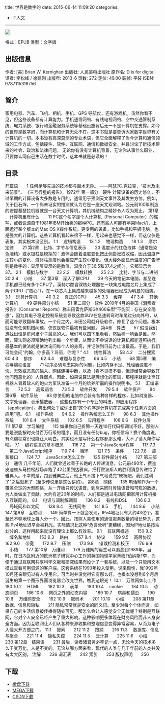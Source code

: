 title: 世界是数字的
date: 2015-06-14 11:09:20
categories:
  - IT人文
---

![](http://img4.douban.com/lpic/s26711017.jpg)

格式：EPUB
类型：文字版

<!--more-->

## 出版信息 ##

作者: [美] Brian W. Kernighan 
出版社: 人民邮电出版社
原作名: D is for digital
译者: 李松峰 / 徐建刚 
出版年: 2013-6
页数: 272
定价: 49.00
装帧: 平装
ISBN: 9787115318756

## 简介 ##

家用电器、汽车、飞机、相机、手机、GPS 导航仪，还有游戏机，虽然你看不见，但这些设备都有计算能力。手机通信网络、有线电视网络、空中交通管制系统、电力系统、银行和金融服务系统等基础设施背后无一不是计算机在支撑。如今的世界是数字的，而计算机和计算无处不在。这本书就是要告诉大家数字世界有关计算机的一切。本书没有高深莫测的专业术语，但它全面解释了当今计算和通信领域的工作方式，包括硬件、软件、互联网、通信和数据安全，并且讨论了新技术带来的社会、政治和法律问题。
无论你有没有计算机背景，无论你从事什么职业，只要你认同自己生活在数字时代，这本书就是必读的！

## 目录 ##

开篇语　　1
任何足够先进的技术都与魔术无异。
——阿瑟?C.克拉克，“技术及未来前景”，
《三号行星的报告》，1972年
第一部分　硬件
计算设备的历史悠久，不过早期的计算设备大多数是专用的，通常用于预测天文事件及其发生方位。例如，关于巨石阵，一个尚未证实的推测就认为它是一座天文观测站。公元前100年制造的安提基瑟拉机器就是一台天文计算机，其机械结构之精妙令人叹为观止。
第1章 　计算机里有什么　　11
PC这个名字是个人计算机（Personal Computer）的缩写，或者说源自于1981年IBM开始卖的那种PC。还有些人可能有苹果Mac机，上面运行某个版本的Mac OS X操作系统。更专用的设备，比如手机和平板电脑，也是强大的计算机。这些计算机看起来很不一样，用起来也感觉不一样，但这仅仅是表象，其实根本没区别。
1.1 　逻辑构造　　13
1.2 　物理构造　　18
1.3 　摩尔定律　　21
第2章　比特、字节与信息表示　　23
温度计的红色液体（通常是染色酒精）或水银柱是模拟的：液体会随着温度变化按比例膨胀或收缩，因此温度产生较小的变化，液体柱高度也会相应产生较小变化。但大楼外面显示温度的广告牌则是数字的：显示屏显示的是数值，温度介于36.5和37.4之间时，它都显示为37。
2.1 　模拟与数字　　23
2.2 　模数转换　　25
2.3 　比特、字节与二进制　　30
2.4 　小结　　37
第3章　深入了解CPU　　39
今天的笔记本电脑，甚至连手机都已经有多个CPU了。英特尔酷睿双核处理器在一块集成电路芯片上集成了两个CPU（“核心”）。在一块芯片上集成越来越多的处理器已经成为明显的趋势。
3.1 　玩具计算机　　40
3.2 　真正的CPU　　45
3.3 　缓存　　47
3.4 　其他计算机　　49
硬件部分小结　　51
第二部分　软件
2010年4月的美国《消费者报告》（Consumer Reports）称丰田雷克萨斯GX460车型“不能买：存在安全隐患”，因为其电子稳定控制系统会导致这款SUV在急速转弯时车尾过分向外甩，从而可能导致翻车事故。一个月之内，丰田公司就升级软件，修复了这个问题。根本就没有任何机械问题，仅仅是软件最初有些问题。
第4章　算法　　57
假设我们想找出谁是房间里个子最高的人。我们可以四下里看看，然后猜一猜会是谁。然而，算法则必须精确地列出每一个步骤，从而让不会说话的计算机都能遵照执行。最基本的做法就是依次询问每个人的身高，并记住到目前为止谁最高。于是，我们可能会问“约翰，你多高？玛丽，你呢？”
4.1 　线性算法　　58
4.2 　二分搜索　　60
4.3 　排序　　62
4.4 　难题与复杂性　　66
4.5 　小结　　68
第5章　编程与编程语言　　71
程序必须考虑实际的问题，比如内存不足、处理器速度不快、无效或恶意的输入、网络连接中断，以及（看不见摸不着，但却经常会导致其他问题恶化的）人性弱点。因此，如果说算法是理想化的菜谱，那程序就是让烹饪机器人冒着敌人的炮火为军队准备一个月的给养所需的操作说明书。
5.1 　汇编语言　　72
5.2 　高级语言　　73
5.3 　软件开发　　79
5.4 　软件资产　　84
第6章　软件系统　　93
你使用的电脑中会装有各种各样的程序，比如浏览器、文字处理器、音乐播放器……这些程序有一个专业的叫法，即应用程序（application）。典出何处？或许出自“这个程序是计算机在完成某个任务方面的应用”吧。
6.1 　操作系统　　94
6.2 　操作系统怎么工作　　98
6.3 　其他操作系统　　101
6.4 　文件系统　　102
6.5 　应用程序　　108
6.6 　软件分层　　111
第7章　学习编程　　115
如果你自己折腾一天连10行代码都调试不好，那别人要是说能按时交付百万行级的程序，而且没有任何bug，你相信吗？换个角度说，有点编程常识也能让人明白，其实也不是写什么程序都那么难，大不了请人帮你写呗。
7.1 　编程语言的基本概念　　116
7.2 　第一个JavaScript程序　　117
7.3 　第二个JavaScript程序　　119
7.4 　循环　　121
7.5 　条件　　122
7.6 　库和接口　　124
7.7 　JavaScript怎么工作　　125
软件部分小结　　127
第三部分　通信
几千年前，人们就曾通过善于长跑的人传递消息。公元前490年，费迪皮迪兹从马拉松战场奔跑了42公里到达雅典，把打败波斯人的胜利消息传递给了雅典人。不幸的是，跑到雅典之后，他上气不接下气地说完“庆祝吧，我们胜利了”之后就死了（至少传说里是这么讲的）。
第8章　网络　　135
电话网作为一个覆盖全球的大型网络，从一开始只传送语音，到后来同时传输语音和可观的数据，为人类做出了贡献。大约有近20年的时间，人们都是通过电话网把家用计算机接入互联网的。
8.1 　电话与调制解调器　　136
8.2 　有线和DSL　　136
8.3 　局域网和以太网　　138
8.4 　无线网络　　141
8.5 　手机　　144
8.6 　小结　　147
第9章　互联网　　149
简单算一下就会发现，IPv4地址只有大约43亿个，甚至还不够地球上每人分一个。因此，按照人类使用的通信服务数量的增长势头，这些IPv4地址迟早会被耗光。实际情况比这种“危言耸听”更糟糕，因为IP地址是按块划分的，这样用起来就没有理论上那么有效率。
9.1 　互联网概述　　150
9.2 　域名和地址　　153
9.3 　路由　　157
9.4 　协议　　159
9.5 　高层协议　　162
9.6 　带宽　　172
9.7 　压缩　　173
9.8 　错误检测和校正　　176
9.9 　小结　　177
第10章　万维网　　179
万维网的诞生可以追溯到1989年。当时，在日内瓦附近的欧洲核子研究中心工作的英国物理学家蒂姆?伯纳斯?李，为便于通过互联网共享科学文献和研究结果而设计了一套系统，以及一个只能用文本模式查看可用资源的客户端。这套系统在1990年投入使用。说来惭愧，我1992年10月还亲眼见过有人使用它，可当时并没觉得它有那么好，也根本没想到6个月后诞生的第一个图形界面浏览器会改变世界。瞧我这眼光！
10.1 　万维网如何工作　　180
10.2 　HTML　　182
10.3 　表单　　183
10.4 　cookie　　184
10.5 　动态网页　　186
10.6 　网页之外的动态内容　　189
10.7 　病毒和蠕虫　　190
10.8 　万维网安全　　192
10.9 　密码术　　201
10.10 　小结　　208
第11章　数据、信息和隐私　　211
隐私常常就是安全的同义词。至少对每个个体而言，如果自己的生活信息被传播得随处可见，那怎么会让人感觉安全无忧呢？特别是互联网，它对个人安全已经产生了重大影响。这种影响更多体现在财务风险而非人身安全方面。因为互联网让人们从各种来源收集和整理信息变得异常容易，从而为电子入侵大开方便之门。
11.1 　搜索　　212
11.2 　跟踪　　216
11.3 　数据库、信息与聚合　　221
11.4 　隐私失控　　224
11.5 　云计算　　225
11.6 　小结　　230
第12章　结束语　　231
最后，读者诸君务必牢记一点，无论今天的技术多么千变万化，人是不变的。无论从哪方面来看，现代的人类与几千年前的人类并没有太大区别。
注解　　236
词汇表　　242
索引　　253
版权声明　　256

## 下载 ##

+ [微盘下载](http://vdisk.weibo.com/s/aADaW4YRFkv0p)
+ [MEGA下载](https://mega.co.nz/#!KQ83AIIZ!UwZqLvSMgnWdsVNYKbv7i8tzS9rtFekdBnEkb-3LNdo)
+ [CSDN下载](http://download.csdn.net/detail/wizardforcel/8804353)